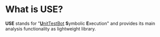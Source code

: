 
# What is USE?

**USE** stands for "[**U**nitTestBot](https://github.com/UnitTestBot/UTBotJava/) **S**ymbolic **E**xecution" and provides its main analysis functionality as lightweight library.